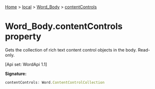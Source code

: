 [Home](./index) &gt; [local](local.md) &gt; [Word\_Body](local.word_body.md) &gt; [contentControls](local.word_body.contentcontrols.md)

# Word\_Body.contentControls property

Gets the collection of rich text content control objects in the body. Read-only. 

 \[Api set: WordApi 1.1\]

**Signature:**
```javascript
contentControls: Word.ContentControlCollection
```
